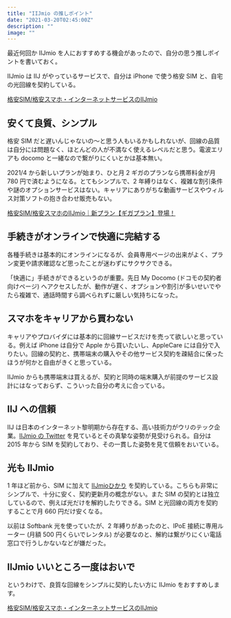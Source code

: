 ```yaml
---
title: "IIJmio の推しポイント"
date: "2021-03-20T02:45:00Z"
description: ""
image: ""
---
```


最近何回か IIJmio を人におすすめする機会があったので、自分の思う推しポイントを書いておく。

IIJmio は IIJ がやっているサービスで、自分は iPhone で使う格安 SIM と、自宅の光回線を契約している。

[格安SIM/格安スマホ・インターネットサービスのIIJmio](https://www.iijmio.jp/)

## 安くて良質、シンプル

格安 SIM だと遅いんじゃないの〜と思う人もいるかもしれないが、回線の品質は自分には問題なく、ほとんどの人が不満なく使えるレベルだと思う。電波エリアも docomo と一緒なので繋がりにくいとかは基本無い。

2021/4 から新しいプランが始まり、ひと月 2 ギガのプランなら携帯料金が月 780 円で済むようになる。とてもシンプルで、2 年縛りはなく、複雑な割引条件や謎のオプションサービスはない。キャリアにありがちな動画サービスやウィルス対策ソフトの抱き合わせ販売もない。

[格安SIM/格安スマホのIIJmio｜新プラン【ギガプラン】登場！](https://www.iijmio.jp/gigaplan)

## 手続きがオンラインで快適に完結する

各種手続きは基本的にオンラインになるが、会員専用ページの出来がよく、プラン変更や請求確認など思ったことが迷わずにサクサクできる。

「快適に」手続きができるというのが重要。先日 My Docomo (ドコモの契約者向けページ) へアクセスしたが、動作が遅く、オプションや割引が多いせいでやたら複雑で、通話時間すら調べられずに厳しい気持ちになった。

## スマホをキャリアから買わない

キャリアやプロバイダには基本的に回線サービスだけを売って欲しいと思っている。例えば iPhone は自分で Apple から買いたいし、AppleCare には自分で入りたい。回線の契約と、携帯端末の購入やその他サービス契約を疎結合に保ったほうが何かと自由がきくと思っている。

IIJmio からも携帯端末は買えるが、契約と同時の端末購入が前提のサービス設計にはなっておらず、こういった自分の考えに合っている。

## IIJ への信頼

IIJ は日本のインターネット黎明期から存在する、高い技術力がウリのテック企業。[IIJmio の Twitter](https://twitter.com/iijmio) を見ているとその真摯な姿勢が見受けられる。自分は 2015 年から SIM を契約しており、その一貫した姿勢を見て信頼をおいている。

## 光も IIJmio

1 年ほど前から、SIM に加えて [IIJmioひかり](https://www.iijmio.jp/imh/) を契約している。こちらも非常にシンプルで、十分に安く、契約更新月の概念がない。また SIM の契約とは独立しているので、例えば光だけを解約したりできる。SIM と光回線の両方を契約することで月 660 円だけ安くなる。

以前は Softbank 光を使っていたが、2 年縛りがあったのと、IPoE 接続に専用ルーター (月額 500 円くらいでレンタル) が必要なのと、解約は繋がりにくい電話窓口で行うしかないなどが嫌だった。

## IIJmio いいところ一度はおいで

というわけで、良質な回線をシンプルに契約したい方に IIJmio をおすすめします。

[格安SIM/格安スマホ・インターネットサービスのIIJmio](https://www.iijmio.jp/)

